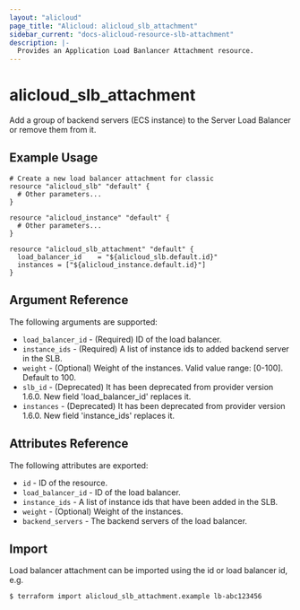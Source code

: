 ```yaml
---
layout: "alicloud"
page_title: "Alicloud: alicloud_slb_attachment"
sidebar_current: "docs-alicloud-resource-slb-attachment"
description: |-
  Provides an Application Load Banlancer Attachment resource.
---
```


# alicloud\_slb\_attachment

Add a group of backend servers (ECS instance) to the Server Load Balancer or remove them from it.

## Example Usage

```
# Create a new load balancer attachment for classic
resource "alicloud_slb" "default" {
  # Other parameters...
}

resource "alicloud_instance" "default" {
  # Other parameters...
}

resource "alicloud_slb_attachment" "default" {
  load_balancer_id    = "${alicloud_slb.default.id}"
  instances = ["${alicloud_instance.default.id}"]
}
```

## Argument Reference

The following arguments are supported:

* `load_balancer_id` - (Required) ID of the load balancer.
* `instance_ids` - (Required) A list of instance ids to added backend server in the SLB.
* `weight` - (Optional) Weight of the instances. Valid value range: [0-100]. Default to 100.
* `slb_id` - (Deprecated) It has been deprecated from provider version 1.6.0. New field 'load_balancer_id' replaces it.
* `instances` - (Deprecated) It has been deprecated from provider version 1.6.0. New field 'instance_ids' replaces it.
## Attributes Reference

The following attributes are exported:

* `id` - ID of the resource.
* `load_balancer_id` - ID of the load balancer.
* `instance_ids` - A list of instance ids that have been added in the SLB.
* `weight` - (Optional) Weight of the instances.
* `backend_servers` - The backend servers of the load balancer.

## Import

Load balancer attachment can be imported using the id or load balancer id, e.g.

```
$ terraform import alicloud_slb_attachment.example lb-abc123456
```
